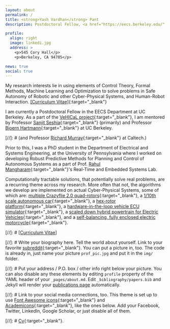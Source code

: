 ```yaml
---
layout: about
permalink: /
title: <strong>Yash Vardhan</strong> Pant
description: Postdoctoral Fellow, <a href="https://eecs.berkeley.edu/" target="_blank"> Electrical Engineering and Computer Sciences, University of California, Berkeley</a>. 

profile:
  align: right
  image: linkedi.jpg
  address: >
    <p>545 Cory Hall</p>
    <p>Berkeley, CA 94705</p>

news: true
social: true
---
```

My research interests lie in using elements of Control Theory, Formal Methods, Machine Learning and Optimization to solve problems in Safe Autonomy of Robotic and other Cyber-Physical Systems, and Human-Robot Interaction.
[[Curriculum Vitae]](files/CV_YashVardhanPant.pdf){:target="\_blank"}

I am currently a Postdoctoral Fellow in the EECS Department at UC Berkeley. As a part of the [VeHICaL project](http://vehical.org){:target="_blank"}, I am mentored by Professor [Sanjit Seshia](http://people.eecs.berkeley.edu/~sseshia/){:target="_blank"} (primarily) and Professor [Bjoern Hartmann](https://people.eecs.berkeley.edu/~bjoern/){:target="_blank"} at UC Berkeley. 

[//]: # (and Professor [Richard Murray](http://www.cds.caltech.edu/~murray/wiki/Main_Page){:target="_blank"} at Caltech.)

Prior to this, I was a PhD student in the Department of Electrical and Systems Engineering, at the University of Pennsylvania where I worked on developing Robust Predictive Methods for Planning and Control of Autonomous Systems as a part of Prof. [Rahul Mangharam](http://www.seas.upenn.edu/~rahulm/){:target="_blank"}'s Real-Time and Embedded Systems Lab.

Computationally tractable solutions, that potentially solve real problems, are a recurring theme across my research. More often that not, the algorithms we develop are implemented on actual Cyber-Physical Systems, some of which are: [multiple Crazyflie 2.0 quad-rotors](http://bit.ly/varvel8){:target="_blank"}, a [1/10th scale autonomous car](http://f1tenth.org){:target="_blank"}, a [hex-rotor platform](https://www.youtube.com/watch?v=hmTRxrq4NJg&feature=youtu.be){:target="_blank"}, a [hardware-in-the-loop vehicle ECU simulator](https://www.youtube.com/watch?v=vchbkNtnr-U&list=PL7rtKJAz_mPdy9rIrQc4qsNyyeqzzLKrp){:target="_blank"}, a [scaled down hybrid powertrain for Electric Vehicles](https://www.youtube.com/watch?v=ZWIuTwJ4Npk){:target="_blank"}, and a [self-balancing, fully enclosed electric motorcycle](https://www.litmotors.com/product){:target="_blank"}. 



[//]: # [<a href="../docs/yashpant_cv.pdf">Curriculum Vitae</a>]


[//]: # Write your biography here. Tell the world about yourself. Link to your favorite [subreddit](http://reddit.com){:target="\_blank"}. You can put a picture in, too. The code is already in, just name your picture `prof_pic.jpg` and put it in the `img/` folder.

[//]: # Put your address / P.O. box / other info right below your picture. You can also disable any these elements by editing `profile` property of the YAML header of your `_pages/about.md`. Edit `_bibliography/papers.bib` and Jekyll will render your [publications page](/al-folio/publications/) automatically.

[//]: # Link to your social media connections, too. This theme is set up to use [Font Awesome icons](http://fortawesome.github.io/Font-Awesome/){:target="\_blank"} and [Academicons](https://jpswalsh.github.io/academicons/){:target="\_blank"}, like the ones below. Add your Facebook, Twitter, LinkedIn, Google Scholar, or just disable all of them.

[//]: # [Cv](files/CV_YashVardhanPant.pdf){:target="\_blank"}.
